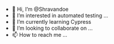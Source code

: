 - 👋 Hi, I’m @Shravandoe
- 👀 I’m interested in automated testing ...
- 🌱 I’m currently learning Cypress
- 💞️ I’m looking to collaborate on ...
- 📫 How to reach me ...

<!---
Shravandoe/Shravandoe is a ✨ special ✨ repository because its `README.md` (this file) appears on your GitHub profile.
You can click the Preview link to take a look at your changes.
--->
